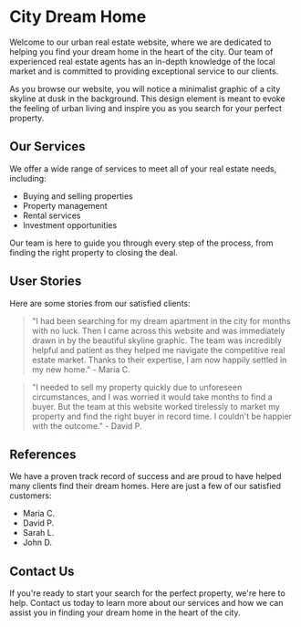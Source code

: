 <!--font:Inter-->

# City Dream Home

Welcome to our urban real estate website, where we are dedicated to helping you find your dream home in the heart of the city. Our team of experienced real estate agents has an in-depth knowledge of the local market and is committed to providing exceptional service to our clients.

As you browse our website, you will notice a minimalist graphic of a city skyline at dusk in the background. This design element is meant to evoke the feeling of urban living and inspire you as you search for your perfect property.

## Our Services

We offer a wide range of services to meet all of your real estate needs, including:

- Buying and selling properties
- Property management
- Rental services
- Investment opportunities

Our team is here to guide you through every step of the process, from finding the right property to closing the deal.

## User Stories

Here are some stories from our satisfied clients:

> "I had been searching for my dream apartment in the city for months with no luck. Then I came across this website and was immediately drawn in by the beautiful skyline graphic. The team was incredibly helpful and patient as they helped me navigate the competitive real estate market. Thanks to their expertise, I am now happily settled in my new home." - Maria C.

> "I needed to sell my property quickly due to unforeseen circumstances, and I was worried it would take months to find a buyer. But the team at this website worked tirelessly to market my property and find the right buyer in record time. I couldn't be happier with the outcome." - David P.

## References

We have a proven track record of success and are proud to have helped many clients find their dream homes. Here are just a few of our satisfied customers:

- Maria C.
- David P.
- Sarah L.
- John D.

## Contact Us

If you're ready to start your search for the perfect property, we're here to help. Contact us today to learn more about our services and how we can assist you in finding your dream home in the heart of the city.

<!--

Write me content for website with wallpaper which alt text is:

"A minimalist graphic of a city skyline at dusk for a real estate or architecture website"

The name/title of the page should not be 1:1 copy of the alt text but rather a real content of the website which is using this wallpaper.

- Use markdown format 
- Start with heading
- Heading should be short and concise
- The content should look like a real website 
- The website should not be about the wallpaper, wallpaper is just a related background
- Heading should be contain work "wallpaper" or "background"
- Include real sections like references, contact, user stories, etc. use things relevant to the page purpose.
- Feel free to use structure like headings, bullets, numbering, blockquotes, paragraphs, horizontal lines, etc.
- You can use formatting like bold or _italic_
- You can include UTF-8 emojis
- Links should be only #hash anchors (and you can refer to the document itself)
- Do not include images


---


# Skyline Minimalist Wallpaper for Urban Real Estate Website

Welcome to our urban real estate website, where we showcase the best properties in the city. Our website is designed to provide a seamless browsing experience for those who are looking to buy or rent a property in the heart of the city. To enhance your browsing experience, we have added a minimalist graphic of a city skyline at dusk as our background wallpaper.

## Why Choose Us?

We are passionate about real estate and helping people find their dream home. Our team consists of experienced real estate agents who have an in-depth knowledge of the local market. We work closely with our clients to understand their needs and preferences, and we go above and beyond to ensure that they find the perfect property.

## Our Services

- Buying and selling properties
- Property management
- Rental services
- Investment opportunities

## User Stories

> "I was looking for a modern apartment in the city center, and I stumbled upon this website. The minimalist skyline wallpaper caught my attention, and I decided to browse through the listings. I was impressed by the variety of properties available, and I found my dream apartment within a few days. The team was very helpful throughout the process, and I would highly recommend them to anyone looking for a property in the city." - John D.

> "I needed to sell my property quickly, and I contacted this website. The team was very professional and efficient, and they helped me sell my property within a week. I was impressed by their knowledge of the local market, and I would definitely use their services again." - Sarah L.

## References

We have a proven track record of success, and we have helped numerous clients find their dream home. Here are some of our satisfied clients:

- John D.
- Sarah L.
- Michael S.
- Emily T.

## Contact Us

If you are interested in buying, selling, or renting a property in the city, please don't hesitate to contact us. Our team is always ready to help, and we would be happy to answer any questions you may have. You can reach us by phone, email, or by filling out the contact form on our website.

Thank you for choosing our website as your go-to source for urban real estate. We look forward to working with you!


---


Heading should not include word "wallpaper". The website should not be about the wallpaper itself, wallpaper is just a related background, rewrite whole content.


---


# Discover Your Dream Home in the Heart of the City

Welcome to our urban real estate website, where we are dedicated to helping you find your dream home in the heart of the city. Our team of experienced real estate agents has an in-depth knowledge of the local market and is committed to providing exceptional service to our clients.

As you browse our website, you will notice a minimalist graphic of a city skyline at dusk in the background. This design element is meant to evoke the feeling of urban living and inspire you as you search for your perfect property.

## Our Services

We offer a wide range of services to meet all of your real estate needs, including:

- Buying and selling properties
- Property management
- Rental services
- Investment opportunities

Our team is here to guide you through every step of the process, from finding the right property to closing the deal.

## User Stories

Here are some stories from our satisfied clients:

> "I had been searching for my dream apartment in the city for months with no luck. Then I came across this website and was immediately drawn in by the beautiful skyline graphic. The team was incredibly helpful and patient as they helped me navigate the competitive real estate market. Thanks to their expertise, I am now happily settled in my new home." - Maria C.

> "I needed to sell my property quickly due to unforeseen circumstances, and I was worried it would take months to find a buyer. But the team at this website worked tirelessly to market my property and find the right buyer in record time. I couldn't be happier with the outcome." - David P.

## References

We have a proven track record of success and are proud to have helped many clients find their dream homes. Here are just a few of our satisfied customers:

- Maria C.
- David P.
- Sarah L.
- John D.

## Contact Us

If you're ready to start your search for the perfect property, we're here to help. Contact us today to learn more about our services and how we can assist you in finding your dream home in the heart of the city.

-->
